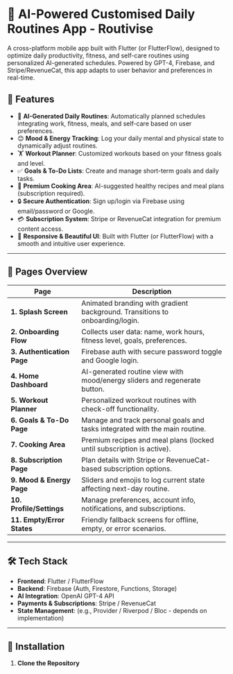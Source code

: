 # 🧠 AI-Powered Customised Daily Routines App - Routivise

A cross-platform mobile app built with Flutter (or FlutterFlow), designed to optimize daily productivity, fitness, and self-care routines using personalized AI-generated schedules. Powered by GPT-4, Firebase, and Stripe/RevenueCat, this app adapts to user behavior and preferences in real-time.

## 🚀 Features

- 📅 **AI-Generated Daily Routines**: Automatically planned schedules integrating work, fitness, meals, and self-care based on user preferences.
- 😊 **Mood & Energy Tracking**: Log your daily mental and physical state to dynamically adjust routines.
- 🏋️ **Workout Planner**: Customized workouts based on your fitness goals and level.
- ✅ **Goals & To-Do Lists**: Create and manage short-term goals and daily tasks.
- 🍳 **Premium Cooking Area**: AI-suggested healthy recipes and meal plans (subscription required).
- 🔒 **Secure Authentication**: Sign up/login via Firebase using email/password or Google.
- 💳 **Subscription System**: Stripe or RevenueCat integration for premium content access.
- 📱 **Responsive & Beautiful UI**: Built with Flutter (or FlutterFlow) with a smooth and intuitive user experience.

---

## 📲 Pages Overview

| Page                      | Description                                                                 |
|---------------------------|-----------------------------------------------------------------------------|
| **1. Splash Screen**       | Animated branding with gradient background. Transitions to onboarding/login. |
| **2. Onboarding Flow**     | Collects user data: name, work hours, fitness level, goals, preferences.     |
| **3. Authentication Page** | Firebase auth with secure password toggle and Google login.                 |
| **4. Home Dashboard**      | AI-generated routine view with mood/energy sliders and regenerate button.   |
| **5. Workout Planner**     | Personalized workout routines with check-off functionality.                 |
| **6. Goals & To-Do Page**  | Manage and track personal goals and tasks integrated with the main routine. |
| **7. Cooking Area**        | Premium recipes and meal plans (locked until subscription is active).       |
| **8. Subscription Page**   | Plan details with Stripe or RevenueCat-based subscription options.          |
| **9. Mood & Energy Page**  | Sliders and emojis to log current state affecting next-day routine.         |
| **10. Profile/Settings**   | Manage preferences, account info, notifications, and subscriptions.         |
| **11. Empty/Error States** | Friendly fallback screens for offline, empty, or error scenarios.           |

---

## 🛠️ Tech Stack

- **Frontend**: Flutter / FlutterFlow  
- **Backend**: Firebase (Auth, Firestore, Functions, Storage)  
- **AI Integration**: OpenAI GPT-4 API  
- **Payments & Subscriptions**: Stripe / RevenueCat  
- **State Management**: (e.g., Provider / Riverpod / Bloc - depends on implementation)

---

## 🔧 Installation

1. **Clone the Repository**
   
